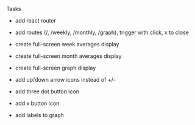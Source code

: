 Tasks
- add react router
- add routes (/, /weekly, /monthly, /graph), trigger with click, x to close
- create full-screen week averages display
- create full-screen month averages display
- create full-screen graph display

- add up/down arrow icons instead of +/-
- add three dot button icon
- add x button icon

- add labels to graph

